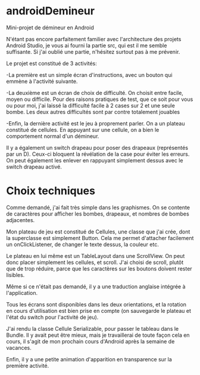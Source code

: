 # androidDemineur
Mini-projet de démineur en Android

N'étant pas encore parfaitement familier avec l'architecture des projets Android Studio, je vous ai fourni la partie src, qui est il me semble suffisante. Si j'ai oublié une partie, n'hésitez surtout pas à me prévenir.

Le projet est constitué de 3 activités:


-La première est un simple écran d'instructions, avec un bouton qui emmène à l'activité suivante.


-La deuxième est un écran de choix de difficulté. On choisit entre facile, moyen ou difficile. 
Pour des raisons pratiques de test, que ce soit pour vous ou pour moi, j'ai laissé la difficulté facile à 2 cases sur 2 et une seule bombe. Les deux autres difficultés sont par contre totalement jouables


-Enfin, la dernière activité est le jeu à proprement parler. On a un plateau constitué de cellules. En appuyant sur une cellule, on a bien le comportement normal d'un démineur.

Il y a également un switch drapeau pour poser des drapeaux (représentés par un D). Ceux-ci bloquent la révélation de la case pour éviter les erreurs.
On peut également les enlever en rappuyant simplement dessus avec le switch drapeau activé.

# Choix techniques

Comme demandé, j'ai fait très simple dans les graphismes. On se contente de caractères pour afficher les bombes, drapeaux, et nombres de bombes adjacentes.

Mon plateau de jeu est constitué de Cellules, une classe que j'ai crée, dont la superclasse est simplement Button. Cela me permet d'attacher facilement un onClickListener, de changer le texte dessus, la couleur etc.

Le plateau en lui même est un TableLayout dans une ScrollView. On peut donc placer simplement les cellules, et scroll. J'ai choisi de scroll, plutôt que de trop réduire, parce que les caractères sur les boutons doivent rester lisibles.

Même si ce n'était pas demandé, il y a une traduction anglaise intégrée à l'application.

Tous les écrans sont disponibles dans les deux orientations, et la rotation en cours d'utilisation est bien prise en compte (on sauvegarde le plateau et l'état du switch pour l'activité de jeu).

J'ai rendu la classe Cellule Serializable, pour passer le tableau dans le Bundle. Il y avait peut être mieux, mais je travaillerai de toute façon cela en cours, il s'agit de mon prochain cours d'Android après la semaine de vacances.

Enfin, il y a une petite animation d'apparition en transparence sur la première activité.
